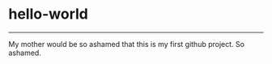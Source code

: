 # hello-world
_________________________
My mother would be so ashamed that this is my first github project. So ashamed. 
